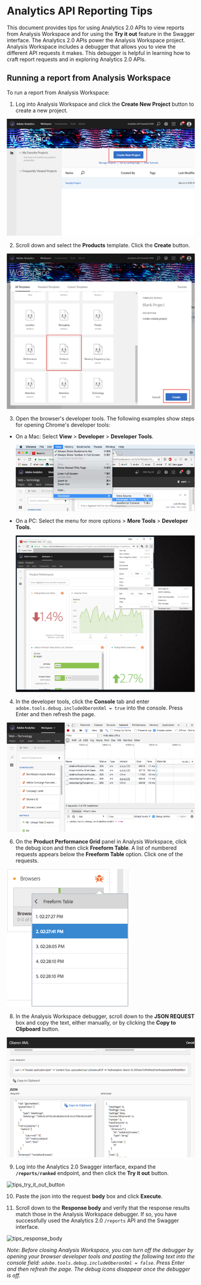 # Analytics API Reporting Tips

This document provides tips for using Analytics 2.0 APIs to view reports from Analysis Workspace and for using the **Try it out** feature in the Swagger interface. The Analytics 2.0 APIs power the Analysis Workspace project. Analysis Workspace includes a debugger that allows you to view the different API requests it makes. This debugger is helpful in learning how to craft report requests and in exploring Analytics 2.0 APIs.

## Running a report from Analysis Workspace

To run a report from Analysis Workspace:

1. Log into Analysis Workspace and click the **Create New Project** button to create a new project.

  ![tips_create_new_project](/images/tips_create_new_project.png?raw=true)

2. Scroll down and select the **Products** template. Click the **Create** button.

  ![tips_retail_template](/images/tips_retail_template.png?raw=true)

3. Open the browser's developer tools. The following examples show steps for opening Chrome's developer tools: 

  * On a Mac: Select **View** > **Developer** > **Developer Tools**.

    ![tips_open_dev_tools](/images/tips_open_dev_tools.png?raw=true)

  * On a PC: Select the menu for more options > **More Tools** > **Developer Tools**. 

    ![tips](/images/tips_open_dev_tools_pc.png?raw=true)

4. In the developer tools, click the **Console** tab and enter `adobe.tools.debug.includeOberonXml = true` into the console. Press Enter and then refresh the page.

  ![tips_debug_text](/images/tips_debug_text.png?raw=true)

6. On the **Product Performance Grid** panel in Analysis Workspace, click the debug icon and then click **Freeform Table**. A list of numbered requests appears below the **Freeform Table** option. Click one of the requests.

  ![tips_debug_link](/images/tips_debug_link.png?raw=true)

8. In the Analysis Workspace debugger, scroll down to the **JSON REQUEST** box and copy the text, either manually, or by clicking the **Copy to Clipboard** button.

  ![tips_copy_json](/images/tips_copy_json.png?raw=true)

9. Log into the Analytics 2.0 Swagger interface, expand the **`/reports/ranked`** endpoint, and then click the **Try it out** button.

  ![tips_try_it_out_button](/images/tips_try_it_out.png?raw=true)

10. Paste the json into the request **body** box and click **Execute**.

11. Scroll down to the **Response body** and verify that the response results match those in the Analysis Workspace debugger. If so, you have successfully used the Analytics 2.0 `/reports` API and the Swagger interface.

  ![tips_response_body](/images/tips_response_body.png?raw=true)

*Note: Before closing Analysis Workspace, you can turn off the debugger by opening your browser developer tools and pasting the following text into the console field: `adobe.tools.debug.includeOberonXml = false`. Press Enter and then refresh the page. The debug icons disappear once the debugger is off.*
